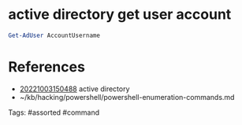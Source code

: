 # active directory get user account
```powershell
Get-AdUser AccountUsername
```

# References
- [20221003150488](/zet/20221003150488/README.md) active directory
- ~/kb/hacking/powershell/powershell-enumeration-commands.md

Tags:
    #assorted #command
